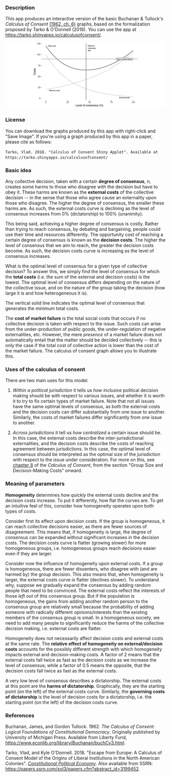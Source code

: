 ### Description

This app produces an interactive version of the basic Buchanan & Tullock's *Calculus of Consent* [(1962, ch. 6)](https://www.econlib.org/library/Buchanan/buchCv3.html?chapter_num=7#book-reader) graphs, based on the formalization proposed by Tarko & O'Donnell (2018). You can use the app at <https://tarko.shinyapps.io/calculusofconsent/>.

![](calculus.png)

### License

You can download the graphs produced by this app with right-click and "Save Image". If you're using a graph produced by this app in a paper, please cite as follows:

`Tarko, Vlad. 2018. "Calculus of Consent Shiny Applet". Available at https://tarko.shinyapps.io/calculusofconsent/`

### Basic idea

Any collective decision, taken with a certain **degree of consensus**, *n*, creates some harms to those who disagree with the decision but have to obey it. These harms are known as the **external costs** of the collective decision -- in the sense that those who agree cause an externality upon those who disagree. The higher the degree of consensus, the smaller these harms are. As such, the external costs curve is declining as the level of consensus increases from 0% (dictatorship) to 100% (unanimity).

This being said, achieving a higher degree of consensus is costly. Rather than trying to reach consensus, by debating and bargaining, people could use their time and resources differently. The opportunity cost of reaching a certain degree of consensus is known as the **decision costs**. The higher the level of consensus that we aim to reach, the greater the decision costs become. As such, the decision costs curve is increasing as the level of consensus increases.

What is the optimal level of consensus for a given type of collective decision? To answer this, we simply find the level of consensus for which the **total costs** (i.e. the sum of the external and decision costs) is the lowest. The optimal level of consensus differs depending on the nature of the collective issue, and on the nature of the group taking the decision (how large it is and how heterogeneous it is).

The vertical solid line indicates the optimal level of consensus that generates the minimum total costs.

The **cost of market failure** is the total social costs that occurs if no collective decision is taken with respect to the issue. Such costs can arise from the under-production of public goods, the under-regulation of negative externalities, etc. However, the mere *presence* of a market failure does not automatically entail that the matter should be decided collectively -- this is only the case if the total cost of collective action is lower than the cost of the market failure. The calculus of consent graph allows you to illustrate this.

### Uses of the calculus of consent

There are two main uses for this model. 

1. *Within a political jurisdiction* it tells us *how inclusive* political decision making should be with respect to various issues, and whether it is worth it to try to fix certain types of market failure. Note that not all issues have the same optimal levels of consensus, as both the external costs and the decision costs can differ substantially from one issue to another. Similarly, the costs of market failures differ significantly from one issue to another.

2. *Across jurisdictions* it tell us *how centralized* a certain issue should be. In this case, the external costs describe the inter-jurisdictional externalities, and the decision costs describe the costs of reaching agreement between jurisdictions. In this case, the optimal level of consensus should be interpreted as the optimal size of the jurisdiction with respect to the issue under consideration. For more on this, see [chapter 8](https://www.econlib.org/library/Buchanan/buchCv3.html?chapter_num=9#book-reader) of the *Calculus of Consent*, from the section "Group Size and Decision-Making Costs" onward.

### Meaning of parameters

**Homogeneity** determines *how quickly* the external costs decline and the decision costs increase. To put it differently, how flat the curves are. To get an intuitive feel of this, consider how homogeneity operates upon both types of costs. 

Consider first its effect upon decision costs. If the group is homogeneous, it can reach collective decisions easier, as there are fewer sources of disagreement. This means that, if homogeneity is large, the degree of consensus can be expanded without significant increases in the decision costs. The decision costs curve is flatter (growing slower) for more homogeneous groups, i.e. homogeneous groups reach decisions easier even if they are larger. 

Consider now the influence of homogeneity upon external costs. If a group is homogeneous, there are fewer dissenters, who disagree with (and are harmed by) the group decision. This also means that, when homogeneity is larger, the external costs curve is flatter (declines slower). To understand why, suppose we gradually expand the consensus by adding random people that need to be convinced. The external costs reflect the interests of those *left out* of this consensus group. But if the population is homogeneous, the gains from adding another random person to the consensus group are relatively small because the probability of adding someone with radically different opinions/interests than the existing members of the consensus group is small. In a homogeneous society, we need to add many people to significantly reduce the harms of the collective decision making, i.e. external costs are flatter.

Homogeneity does not necessarily affect decision costs and external costs at the same rate. The **relative effect of homogeneity on external/decision costs** accounts for the possibly different strength with which homogeneity impacts external and decision-making costs. A factor of 2 means that the external costs fall twice as fast as the decision costs as we increase the level of consensus; while a factor of 0.5 means the opposite, that the decision costs fall twice as fast as the external costs. 

A very low level of consensus describes a dictatorship. The external costs at this point are the **harms of dictatorship**. Graphically, they are the starting point (on the left) of the external costs curve. Similarly, the **governing costs of dictatorship** is the level of decision costs for a dictatorship, i.e. the starting point (on the left) of the decision costs curve.

### References

Buchanan, James, and Gordon Tullock. 1962. *The Calculus of Consent: Logical Foundations of Constitutional Democracy*. Originally published by University of Michigan Press. Available from Liberty Fund, <https://www.econlib.org/library/Buchanan/buchCv3.html>.

Tarko, Vlad, and Kyle O'Donnell. 2018. "Escape from Europe: A Calculus of Consent Model of the Origins of Liberal Institutions in the North American Colonies". [*Constitutional Political Economy*](https://link.springer.com/article/10.1007/s10602-018-9264-3). Also available from SSRN: <https://papers.ssrn.com/sol3/papers.cfm?abstract_id=3199452>.

